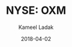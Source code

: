 ---
type: "report"
paper: "OXM_Kameel_Ladak.pdf"
author: "Kameel Ladak"
company: "Oxford Industries"
date: "2018-04-02"
summary: "Oxford Industries is an international apparel design, sourcing, and marketing company."
title: "NYSE: OXM"
---